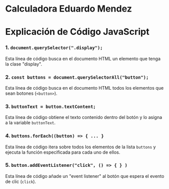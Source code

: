 # Calculadora Eduardo Mendez
# Explicación de Código JavaScript


### 1. `document.querySelector(".display");`

Esta línea de código busca en el documento HTML un elemento que tenga la clase "display".

### 2. `const buttons = document.querySelectorAll("button");`

Esta línea de código busca en el documento HTML todos los elementos que sean botones (`<button>`).

### 3. `buttonText = button.textContent;`

Esta línea de código obtiene el texto contenido dentro del botón y lo asigna a la variable `buttonText`.

### 4. `buttons.forEach((button) => { ... }`

Esta línea de código itera sobre todos los elementos de la lista `buttons` y ejecuta la función especificada para cada uno de ellos.

### 5. `button.addEventListener("click", () => { } )`

Esta línea de código añade un "event listener" al botón que espera el evento de clic (`click`).

